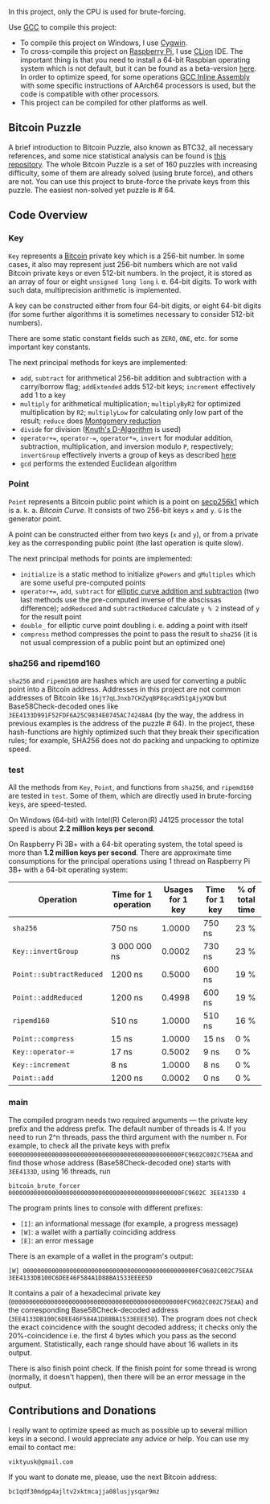 In this project, only the CPU is used for brute-forcing.

Use [GCC](https://gcc.gnu.org/) to compile this project:
* To compile this project on Windows, I use [Cygwin](https://www.cygwin.com/).
* To cross-compile this project on [Raspberry Pi](https://www.raspberrypi.org/), I use [CLion](https://www.jetbrains.com/clion/) IDE. The important thing is that you need to install a 64-bit Raspbian operating system which is not default, but it can be found as a beta-version [here](https://downloads.raspberrypi.org/raspios_lite_arm64/images/). In order to optimize speed, for some operations [GCC Inline Assembly](https://gcc.gnu.org/onlinedocs/gcc/Extended-Asm.html) with some specific instructions of AArch64 processors is used, but the code is compatible with other processors.
* This project can be compiled for other platforms as well.

## Bitcoin Puzzle

A brief introduction to Bitcoin Puzzle, also known as BTC32, all necessary references, and some nice statistical analysis can be found is [this repository](https://github.com/HomelessPhD/BTC32). The whole Bitcoin Puzzle is a set of 160 puzzles with increasing difficulty, some of them are already solved (using brute force), and others are not. You can use this project to brute-force the private keys from this puzzle. The easiest non-solved yet puzzle is # 64.

## Code Overview

### Key

`Key` represents a [Bitcoin](https://bitcoin.org/) private key which is a 256-bit number. In some cases, it also may represent just 256-bit numbers which are not valid Bitcoin private keys or even 512-bit numbers. In the project, it is stored as an array of four or eight `unsigned long long` i. e. 64-bit digits. To work with such data, multiprecision arithmetic is implemented.

A key can be constructed either from four 64-bit digits, or eight 64-bit digits (for some further algorithms it is sometimes necessary to consider 512-bit numbers).

There are some static constant fields such as `ZERO`, `ONE`, etc. for some important key constants.

The next principal methods for keys are implemented:
* `add`, `subtract` for arithmetical 256-bit addition and subtraction with a carry/borrow flag; `addExtended` adds 512-bit keys; `increment` effectively add 1 to a key
* `multiply` for arithmetical multiplication; `multiplyByR2` for optimized multiplication by `R2`; `multiplyLow` for calculating only low part of the result; `reduce` does [Montgomery reduction](https://en.wikipedia.org/wiki/Montgomery_modular_multiplication#The_REDC_algorithm)
* `divide` for division ([Knuth's D-Algorithm](https://skanthak.homepage.t-online.de/division.html) is used)
* `operator+=`, `operator-=`, `operator*=`, `invert` for modular addition, subtraction, multiplication, and inversion modulo `P`, respectively; `invertGroup` effectively inverts a group of keys as described [here](https://en.wikipedia.org/wiki/Modular_multiplicative_inverse#Multiple_inverses)
* `gcd` performs the extended Euclidean algorithm

### Point

`Point` represents a Bitcoin public point which is a point on [secp256k1](https://en.bitcoin.it/wiki/Secp256k1) which is a. k. a. *Bitcoin Curve*. It consists of two 256-bit keys `x` and `y`. `G` is the generator point.

A point can be constructed either from two keys (`x` and `y`), or from a private key as the corresponding public point (the last operation is quite slow).

The next principal methods for points are implemented:
* `initialize` is a static method to initialize `gPowers` and `gMultiples` which are some useful pre-computed points
* `operator+=`, `add`, `subtract` for [elliptic curve addition and subtraction](https://en.wikipedia.org/wiki/Elliptic_curve#The_group_law) (two last methods use the pre-computed inverse of the abscissas difference); `addReduced` and `subtractReduced` calculate `y % 2` instead of `y` for the result point
* `double_` for elliptic curve point doubling i. e. adding a point with itself
* `compress` method compresses the point to pass the result to `sha256` (it is not usual compression of a public point but an optimized one)

### sha256 and ripemd160

`sha256` and `ripemd160` are hashes which are used for converting a public point into a Bitcoin address. Addresses in this project are not common addresses of Bitcoin like `16jY7qLJnxb7CHZyqBP8qca9d51gAjyXQN` but Base58Check-decoded ones like `3EE4133D991F52FDF6A25C9834E0745AC74248A4` (by the way, the address in previous examples is the address of the puzzle # 64). In the project, these hash-functions are highly optimized such that they break their specification rules; for example, SHA256 does not do packing and unpacking to optimize speed.

### test

All the methods from `Key`, `Point`, and functions from `sha256`, and `ripemd160` are tested in `test`. Some of them, which are directly used in brute-forcing keys, are speed-tested.

On Windows (64-bit) with Intel(R) Celeron(R) J4125 processor the total speed is about **2.2 million keys per second**.

On Raspberry Pi 3B+ with a 64-bit operating system, the total speed is more than **1.2 million keys per second**. There are approximate time consumptions for the principal operations using 1 thread on Raspberry Pi 3B+ with a 64-bit operating system:

Operation | Time for 1 operation | Usages for 1 key | Time for 1 key | % of total time
--------- | -------------------- | ---------------- | -------------- | ---------------
`sha256` | 750 ns | 1.0000 | 750 ns | 23 %
`Key::invertGroup` | 3 000 000 ns | 0.0002 | 730 ns | 23 %
`Point::subtractReduced` | 1200 ns | 0.5000 | 600 ns | 19 %
`Point::addReduced` | 1200 ns | 0.4998 | 600 ns | 19 %
`ripemd160` | 510 ns | 1.0000 | 510 ns | 16 %
`Point::compress` | 15 ns | 1.0000 | 15 ns | 0 %
`Key::operator-=` | 17 ns | 0.5002 | 9 ns | 0 %
`Key::increment` | 8 ns | 1.0000 | 8 ns | 0 %
`Point::add` | 1200 ns | 0.0002 | 0 ns | 0 %

### main

The compiled program needs two required arguments — the private key prefix and the address prefix. The default number of threads is 4. If you need to run 2^n threads, pass the third argument with the number n. For example, to check all the private keys with prefix `000000000000000000000000000000000000000000000000FC9602C002C75EAA` and find those whose address (Base58Check-decoded one) starts with `3EE4133D`, using 16 threads, run 
```
bitcoin_brute_forcer 000000000000000000000000000000000000000000000000FC9602C 3EE4133D 4
```

The program prints lines to console with different prefixes:
* `[I]`: an informational message (for example, a progress message)
* `[W]`: a wallet with a partially coinciding address
* `[E]`: an error message

There is an example of a wallet in the program's output:
```
[W] 000000000000000000000000000000000000000000000000FC9602C002C75EAA 3EE4133DB100C6DEE46F584A1D88BA1533EEEE5D
```

It contains a pair of a hexadecimal private key (`000000000000000000000000000000000000000000000000FC9602C002C75EAA`) and the corresponding Base58Check-decoded address (`3EE4133DB100C6DEE46F584A1D88BA1533EEEE5D`). The program does not check the exact coincidence with the sought decoded address; it checks only the 20%-coincidence i.e. the first 4 bytes which you pass as the second argument. Statistically, each range should have about 16 wallets in its output.

There is also finish point check. If the finish point for some thread is wrong (normally, it doesn't happen), then there will be an error message in the output.

## Contributions and Donations

I really want to optimize speed as much as possible up to several million keys in a second. I would appreciate any advice or help. You can use my email to contact me:
```
viktyusk@gmail.com
```

If you want to donate me, please, use the next Bitcoin address:
```
bc1qdf30mdgp4ajltv2xktmcajja08lusjysqar9mz
```
